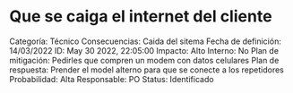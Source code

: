 # Que se caiga el internet del cliente

Categoría: Técnico
Consecuencias: Caida del sitema
Fecha de definición: 14/03/2022
ID: May 30 2022, 22:05:00
Impacto: Alto
Interno: No
Plan de mitigación: Pedirles que compren un modem con datos celulares
Plan de respuesta: Prender el model alterno para que se conecte a los repetidores
Probabilidad: Alta
Responsable: PO
Status: Identificado